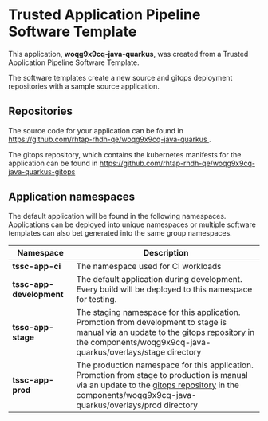 # Trusted Application Pipeline Software Template

This application, **woqg9x9cq-java-quarkus**, was created from a Trusted Application Pipeline Software Template.

The software templates create a new source and gitops deployment repositories with a sample source application. 

## Repositories

The source code for your application can be found in [https://github.com/rhtap-rhdh-qe/woqg9x9cq-java-quarkus ](https://github.com/rhtap-rhdh-qe/woqg9x9cq-java-quarkus ).
 
The gitops repository, which contains the kubernetes manifests for the application can be found in 
[https://github.com/rhtap-rhdh-qe/woqg9x9cq-java-quarkus-gitops ](https://github.com/rhtap-rhdh-qe/woqg9x9cq-java-quarkus-gitops ) 

## Application namespaces 

The default application will be found in the following namespaces. Applications can be deployed into unique namespaces or multiple software templates can also bet generated into the same group namespaces.  

|  Namespace   |  Description   |  
| -------- | -------- |
| **tssc-app-ci** | The namespace used for CI workloads |
| **tssc-app-development** | The default application during development. Every build will be deployed to this namespace for testing. |
| **tssc-app-stage** | The staging namespace for this application. Promotion from development to stage is manual via an update to the [gitops repository](https://github.com/rhtap-rhdh-qe/woqg9x9cq-java-quarkus-gitops ) in the components/woqg9x9cq-java-quarkus/overlays/stage directory |
| **tssc-app-prod** | The production namespace for this application. Promotion from stage to production is manual via an update to the [gitops repository](https://github.com/rhtap-rhdh-qe/woqg9x9cq-java-quarkus-gitops ) in the components/woqg9x9cq-java-quarkus/overlays/prod directory |